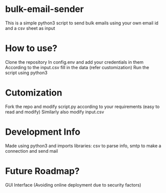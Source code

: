 # bulk-email-sender
This is a simple python3 script to send bulk emails using your own email id and a csv sheet as input

# How to use?
Clone the repository
In config.env and add your credentials in them
According to the input.csv fill in the data (refer customization)
Run the script using python3

# Cutomization
Fork the repo and modify script.py according to your requirements (easy to read and modify)
Similarly also modify input.csv

# Development Info
Made using python3 and imports libraries: csv to parse info, smtp to make a connection and send mail

# Future Roadmap?
GUI Interface
(Avoiding online deployment due to security factors)
